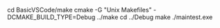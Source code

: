 cd BasicVSCode/make
cmake -G "Unix Makefiles" -DCMAKE_BUILD_TYPE=Debug ../make
cd ../Debug
make
./maintest.exe
